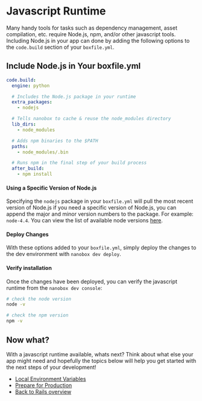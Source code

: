 # Javascript Runtime
Many handy tools for tasks such as dependency management, asset compilation, etc. require Node.js, npm, and/or other javascript tools. Including Node.js in your app can done by adding the following options to the `code.build` section of your `boxfile.yml`.

## Include Node.js in Your boxfile.yml

```yaml
code.build:
  engine: python

  # Includes the Node.js package in your runtime
  extra_packages:
    - nodejs

  # Tells nanobox to cache & reuse the node_modules directory
  lib_dirs:
    - node_modules

  # Adds npm binaries to the $PATH
  paths:
    - node_modules/.bin

  # Runs npm in the final step of your build process
  after_build:
    - npm install
```

#### Using a Specific Version of Node.js
Specifying the `nodejs` package in your `boxfile.yml` will pull the most recent version of Node.js if you need a specific version of Node.js, you can append the major and minor version numbers to the package. For example: `node-4.4`. You can view the list of available node versions [here](/nodejs/config.html#runtime).

#### Deploy Changes
With these options added to your `boxfile.yml`, simply deploy the changes to the dev environment with `nanobox dev deploy`.

#### Verify installation
Once the changes have been deployed, you can verify the javascript runtime from the `nanobox dev console`:

```bash
# check the node version
node -v

# check the npm version
npm -v
```

## Now what?
With a javascript runtime available, whats next? Think about what else your app might need and hopefully the topics below will help you get started with the next steps of your development!

* [Local Environment Variables](/python/flask/local-evars)
* [Prepare for Production](/python/flask/configure-flask)
* [Back to Rails overview](/python/flask)
